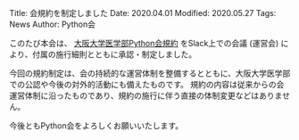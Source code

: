 Title: 会規約を制定しました
Date: 2020.04.01
Modified: 2020.05.27
Tags: News
Author: Python会

このたび本会は、
[大阪大学医学部Python会規約]({filename}/pages/constitution.md)
をSlack上での会議 (運営会) により、付属の施行細則とともに承認・制定しました。

今回の規約制定は、会の持続的な運営体制を整備するとともに、大阪大学医学部での公認や今後の対外的活動にも備えたものです。
規約の内容は従来からの会運営体制に沿ったものであり、規約の施行に伴う直接の体制変更などはありません。

今後ともPython会をよろしくお願いいたします。
